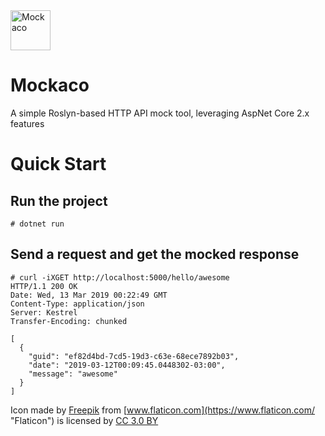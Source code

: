 <img src="https://image.flaticon.com/icons/svg/1574/1574279.svg" width="64px" height="64px" alt="Mockaco">

# Mockaco
A simple Roslyn-based HTTP API mock tool, leveraging AspNet Core 2.x features

# Quick Start

## Run the project
    # dotnet run
    
## Send a request and get the mocked response
    # curl -iXGET http://localhost:5000/hello/awesome
    HTTP/1.1 200 OK
    Date: Wed, 13 Mar 2019 00:22:49 GMT
    Content-Type: application/json
    Server: Kestrel
    Transfer-Encoding: chunked
    
    [
      {
        "guid": "ef82d4bd-7cd5-19d3-c63e-68ece7892b03",
        "date": "2019-03-12T00:09:45.0448302-03:00",
        "message": "awesome"
      }
    ]
    
Icon made by [Freepik](https://www.freepik.com/ "Freepik") from [www.flaticon.com](https://www.flaticon.com/ "Flaticon") is licensed by [CC 3.0 BY](http://creativecommons.org/licenses/by/3.0/ "Creative Commons BY 3.0")